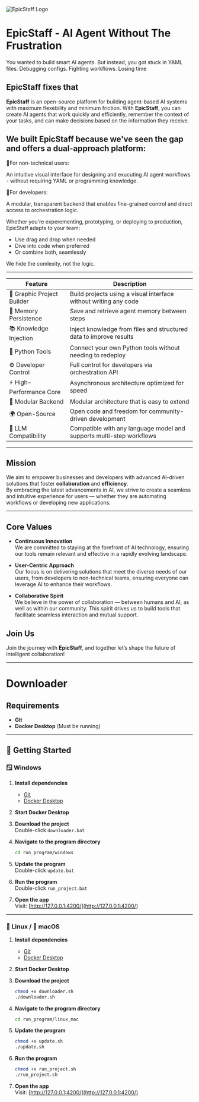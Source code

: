 ![EpicStaff Logo](logo.png)

# EpicStaff - AI Agent Without The Frustration

You wanted to build smart AI agents.
But instead, you got stuck in YAML files. Debugging configs. Fighting workflows. Losing time

## EpicStaff fixes that

**EpicStaff** is an open-source platform for building agent-based AI systems with maximum flexebility and minimum friction.
With **EpicStaff**, you can create AI agents that work quickly and efficiently, remember the context of your tasks, and can make decisions based on the information they receive.

## We built EpicStaff because we've seen the gap and offers a dual-approach platform:

🔹For non-technical users:

An intuitive visual interface for designing and exucuting AI agent workflows - without requiring YAML or programming knowledge.

🔹For developers:

A modular, transparent backend that enables fine-grained control and direct access to orchestration logic.

Whether you're experementing, prototyping, or deploying to production, EpicStaff adapts to your team:

- Use drag and drop when needed
- Dive into code when preferred
- Or combine both, seamlessly

We hide the comlexity, not the logic.

---
|  Feature                 |  Description                                                                 |
|--------------------------|------------------------------------------------------------------------------|
| 🧩 Graphic Project Builder | Build projects using a visual interface without writing any code             |
| 🧠 Memory Persistence      | Save and retrieve agent memory between steps                                 |
| 📚 Knowledge Injection     | Inject knowledge from files and structured data to improve results           |
| 🐍 Python Tools            | Connect your own Python tools without needing to redeploy                    |
| ⚙️ Developer Control       | Full control for developers via orchestration API                            |
| ⚡ High-Performance Core   | Asynchronous architecture optimized for speed                                |
| 🧱 Modular Backend         | Modular architecture that is easy to extend                                  |
| 🌍 Open-Source             | Open code and freedom for community-driven development                       |
| 🤖 LLM Compatibility       | Compatible with any language model and supports multi-step workflows         |

---

## Mission

We aim to empower businesses and developers with advanced AI-driven solutions that foster **collaboration** and **efficiency**.  
By embracing the latest advancements in AI, we strive to create a seamless and intuitive experience for users — whether they are automating workflows or developing new applications.

---

## Core Values

- **Continuous Innovation**  
  We are committed to staying at the forefront of AI technology, ensuring our tools remain relevant and effective in a rapidly evolving landscape.

- **User-Centric Approach**  
  Our focus is on delivering solutions that meet the diverse needs of our users, from developers to non-technical teams, ensuring everyone can leverage AI to enhance their workflows.

- **Collaborative Spirit**  
  We believe in the power of collaboration — between humans and AI, as well as within our community. This spirit drives us to build tools that facilitate seamless interaction and mutual support.

## Join Us

Join the journey with **EpicStaff**, and together let’s shape the future of intelligent collaboration!

---

# Downloader

## Requirements
- **Git**  
- **Docker Desktop** (Must be running)

---

## 🚀 Getting Started

### 🪟 Windows

1. **Install dependencies**  
   - [Git](https://git-scm.com/download/win)  
   - [Docker Desktop](https://www.docker.com/products/docker-desktop/)

2. **Start Docker Desktop**

3. **Download the project**  
   Double-click `downloader.bat`

4. **Navigate to the program directory**  
   ```bash
   cd run_program/windows
   ```

5. **Update the program**  
   Double-click `update.bat`

6. **Run the program**  
   Double-click `run_project.bat`

7. **Open the app**  
   Visit: [http://127.0.0.1:4200/](http://127.0.0.1:4200/)

---

### 🐧 Linux / 🍎 macOS

1. **Install dependencies**  
   - [Git](https://git-scm.com/downloads)  
   - [Docker Desktop](https://www.docker.com/products/docker-desktop/)

2. **Start Docker Desktop**

3. **Download the project**  
   ```bash
   chmod +x downloader.sh
   ./downloader.sh
   ```

4. **Navigate to the program directory**  
   ```bash
   cd run_program/linux_mac
   ```

5. **Update the program**
   ```bash
   chmod +x update.sh
   ./update.sh
   ```

6. **Run the program**
   ```bash
   chmod +x run_project.sh
   ./run_project.sh
   ```

7. **Open the app**  
   Visit: [http://127.0.0.1:4200/](http://127.0.0.1:4200/)
